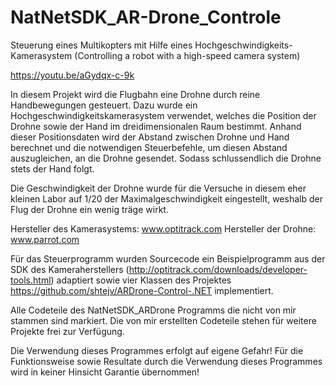 # NatNetSDK_AR-Drone_Controle
Steuerung eines Multikopters mit Hilfe eines Hochgeschwindigkeits-Kamerasystem 
(Controlling a robot with a high-speed camera system)

https://youtu.be/aGydqx-c-9k

In diesem Projekt wird die Flugbahn eine Drohne durch reine Handbewegungen gesteuert. Dazu wurde ein Hochgeschwindigkeitskamerasystem verwendet, welches die Position der Drohne sowie der Hand im dreidimensionalen Raum bestimmt. Anhand dieser Positionsdaten wird der Abstand zwischen Drohne und Hand berechnet und die notwendigen Steuerbefehle, um diesen Abstand auszugleichen, an die Drohne gesendet. Sodass schlussendlich die Drohne stets der Hand folgt.

Die Geschwindigkeit der Drohne wurde für die Versuche in diesem eher kleinen Labor auf 1/20 der Maximalgeschwindigkeit eingestellt, weshalb der Flug der Drohne ein wenig träge wirkt. 

Hersteller des Kamerasystems: www.optitrack.com
Hersteller der Drohne: www.parrot.com

Für das Steuerprogramm wurden Sourcecode ein Beispielprogramm aus der SDK des Kameraherstellers (http://optitrack.com/downloads/developer-tools.html) adaptiert sowie vier Klassen des Projektes https://github.com/shtejv/ARDrone-Control-.NET implementiert.

Alle Codeteile des NatNetSDK_ARDrone Programms die nicht von mir stammen sind markiert. Die von mir erstellten Codeteile stehen für weitere Projekte frei zur Verfügung. 

Die Verwendung dieses Programmes erfolgt auf eigene Gefahr! Für die Funktionsweise sowie Resultate durch die Verwendung dieses Programmes wird in keiner Hinsicht Garantie übernommen! 
